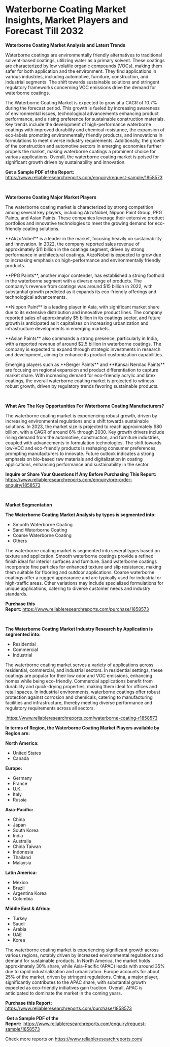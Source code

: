 <p><h1>Waterborne Coating Market Insights, Market Players and Forecast Till 2032</h1></p><p><strong>Waterborne Coating Market Analysis and Latest Trends</strong></p>
<p><p>Waterborne coatings are environmentally friendly alternatives to traditional solvent-based coatings, utilizing water as a primary solvent. These coatings are characterized by low volatile organic compounds (VOCs), making them safer for both application and the environment. They find applications in various industries, including automotive, furniture, construction, and industrial segments. The shift towards sustainable solutions and stringent regulatory frameworks concerning VOC emissions drive the demand for waterborne coatings.</p><p>The Waterborne Coating Market is expected to grow at a CAGR of 10.7% during the forecast period. This growth is fueled by increasing awareness of environmental issues, technological advancements enhancing product performance, and a rising preference for sustainable construction materials. Key trends include the development of high-performance waterborne coatings with improved durability and chemical resistance, the expansion of eco-labels promoting environmentally friendly products, and innovations in formulations to meet diverse industry requirements. Additionally, the growth of the construction and automotive sectors in emerging economies further propels the market, making waterborne coatings a prominent choice for various applications. Overall, the waterborne coating market is poised for significant growth driven by sustainability and innovation.</p></p>
<p><strong>Get a Sample PDF of the Report:&nbsp;</strong> <a href="https://www.reliableresearchreports.com/enquiry/request-sample/1858573?utm_campaign=118&utm_medium=2&utm_source=Github&utm_content=ia&utm_term=30012025&utm_id=waterborne-coating">https://www.reliableresearchreports.com/enquiry/request-sample/1858573</a></p>
<p>&nbsp;</p>
<p><strong>Waterborne Coating Major Market Players</strong></p>
<p><p>The waterborne coating market is characterized by strong competition among several key players, including AkzoNobel, Nippon Paint Group, PPG Paints, and Asian Paints. These companies leverage their extensive product portfolios and innovative technologies to meet the growing demand for eco-friendly coating solutions.</p><p>**AkzoNobel** is a leader in the market, focusing heavily on sustainability and innovation. In 2022, the company reported sales revenue of approximately $11 billion in the coatings segment, driven by strong performance in architectural coatings. AkzoNobel is expected to grow due to increasing emphasis on high-performance and environmentally friendly products.</p><p>**PPG Paints**, another major contender, has established a strong foothold in the waterborne segment with a diverse range of products. The company’s revenue from coatings was around $15 billion in 2022, with substantial growth predicted as it expands its eco-friendly offerings and technological advancements.</p><p>**Nippon Paint** is a leading player in Asia, with significant market share due to its extensive distribution and innovative product lines. The company reported sales of approximately $5 billion in its coatings sector, and future growth is anticipated as it capitalizes on increasing urbanization and infrastructure developments in emerging markets.</p><p>**Asian Paints** also commands a strong presence, particularly in India, with a reported revenue of around $2.5 billion in waterborne coatings. The company is expected to expand through strategic investments in research and development, aiming to enhance its product customization capabilities.</p><p>Emerging players such as **Berger Paints** and **Kansai Nerolac Paints** are focusing on regional expansion and product differentiation to capture market share. With increasing demand for eco-friendly acrylic and latex coatings, the overall waterborne coating market is projected to witness robust growth, driven by regulatory trends favoring sustainable products.</p></p>
<p>&nbsp;</p>
<p><strong>What Are The Key Opportunities For Waterborne Coating Manufacturers?</strong></p>
<p><p>The waterborne coating market is experiencing robust growth, driven by increasing environmental regulations and a shift towards sustainable solutions. In 2023, the market size is projected to reach approximately $80 billion, with a CAGR of around 6% through 2030. Key growth drivers include rising demand from the automotive, construction, and furniture industries, coupled with advancements in formulation technologies. The shift towards low-VOC and eco-friendly products is reshaping consumer preferences, prompting manufacturers to innovate. Future outlook indicates a strong emphasis on bio-based raw materials and digitalization in coating applications, enhancing performance and sustainability in the sector.</p></p>
<p><strong>Inquire or Share Your Questions If Any Before Purchasing This Report:</strong> <a href="https://www.reliableresearchreports.com/enquiry/pre-order-enquiry/1858573?utm_campaign=118&utm_medium=2&utm_source=Github&utm_content=ia&utm_term=30012025&utm_id=waterborne-coating">https://www.reliableresearchreports.com/enquiry/pre-order-enquiry/1858573</a></p>
<p>&nbsp;</p>
<p><strong>Market Segmentation</strong></p>
<p><strong>The Waterborne Coating Market Analysis by types is segmented into:</strong></p>
<p><ul><li>Smooth Waterborne Coating</li><li>Sand Waterborne Coating</li><li>Coarse Waterborne Coating</li><li>Others</li></ul></p>
<p><p>The waterborne coating market is segmented into several types based on texture and application. Smooth waterborne coatings provide a refined finish ideal for interior surfaces and furniture. Sand waterborne coatings incorporate fine particles for enhanced texture and slip resistance, making them suitable for flooring and outdoor applications. Coarse waterborne coatings offer a rugged appearance and are typically used for industrial or high-traffic areas. Other variations may include specialized formulations for unique applications, catering to diverse customer needs and industry standards.</p></p>
<p><strong>Purchase this Report:&nbsp;</strong><a href="https://www.reliableresearchreports.com/purchase/1858573?utm_campaign=118&utm_medium=2&utm_source=Github&utm_content=ia&utm_term=30012025&utm_id=waterborne-coating">https://www.reliableresearchreports.com/purchase/1858573</a></p>
<p>&nbsp;</p>
<p><strong>The Waterborne Coating Market Industry Research by Application is segmented into:</strong></p>
<p><ul><li>Residential</li><li>Commercial</li><li>Industrial</li></ul></p>
<p><p>The waterborne coating market serves a variety of applications across residential, commercial, and industrial sectors. In residential settings, these coatings are popular for their low odor and VOC emissions, enhancing homes while being eco-friendly. Commercial applications benefit from durability and quick-drying properties, making them ideal for offices and retail spaces. In industrial environments, waterborne coatings offer robust protection against corrosion and chemicals, catering to manufacturing facilities and infrastructure, thereby meeting diverse performance and regulatory requirements across all sectors.</p></p>
<p><a href="https://www.reliableresearchreports.com/waterborne-coating-r1858573?utm_campaign=118&utm_medium=2&utm_source=Github&utm_content=ia&utm_term=30012025&utm_id=waterborne-coating">&nbsp;https://www.reliableresearchreports.com/waterborne-coating-r1858573</a></p>
<p><strong>In terms of Region, the Waterborne Coating Market Players available by Region are:</strong></p>
<p>
    <p> <strong> North America: </strong>
        <ul>
            <li>United States</li>
            <li>Canada</li>
        </ul>
        </p> 
    <p> <strong> Europe: </strong>
        <ul>
            <li>Germany</li>
            <li>France</li>
            <li>U.K.</li>
            <li>Italy</li>
            <li>Russia</li>
        </ul>
        </p> 
    <p> <strong> Asia-Pacific: </strong>
        <ul>
            <li>China</li>
            <li>Japan</li>
            <li>South Korea</li>
            <li>India</li>
            <li>Australia</li>
            <li>China Taiwan</li>
            <li>Indonesia</li>
            <li>Thailand</li>
            <li>Malaysia</li>
        </ul>
        </p> 
    <p> <strong> Latin America: </strong>
        <ul>
            <li>Mexico</li>
            <li>Brazil</li>
            <li>Argentina Korea</li>
            <li>Colombia</li>
        </ul>
        </p> 
    <p> <strong> Middle East & Africa: </strong>
        <ul>
            <li>Turkey</li>
            <li>Saudi</li>
            <li>Arabia</li>
            <li>UAE</li>
            <li>Korea</li>
        </ul>
    </p>
    </p>
<p><p>The waterborne coating market is experiencing significant growth across various regions, notably driven by increased environmental regulations and demand for sustainable products. In North America, the market holds approximately 30% share, while Asia-Pacific (APAC) leads with around 35% due to rapid industrialization and urbanization. Europe accounts for about 25% of the market, driven by stringent regulations. China, a major player, significantly contributes to the APAC share, with substantial growth expected as eco-friendly initiatives gain traction. Overall, APAC is anticipated to dominate the market in the coming years.</p></p>
<p><strong>Purchase this Report: </strong><a href="https://www.reliableresearchreports.com/purchase/1858573?utm_campaign=118&utm_medium=2&utm_source=Github&utm_content=ia&utm_term=30012025&utm_id=waterborne-coating">https://www.reliableresearchreports.com/purchase/1858573</a></p>
<p>&nbsp;<strong>Get a Sample PDF of the Report:&nbsp;&nbsp;</strong><a href="https://www.reliableresearchreports.com/enquiry/request-sample/1858573?utm_campaign=118&utm_medium=2&utm_source=Github&utm_content=ia&utm_term=30012025&utm_id=waterborne-coating">https://www.reliableresearchreports.com/enquiry/request-sample/1858573</a></p>
<p><strong></strong></p>
<p>Check more reports on <a href="https://www.reliableresearchreports.com/?utm_campaign=118&utm_medium=2&utm_source=Github&utm_content=ia&utm_term=30012025&utm_id=waterborne-coating">https://www.reliableresearchreports.com/</a></p>